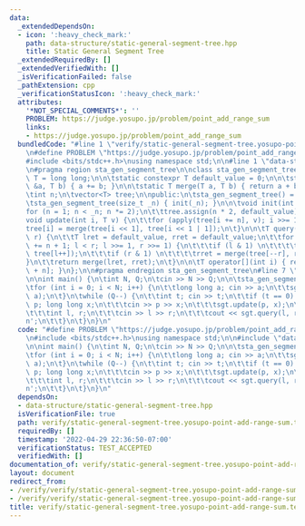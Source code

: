 ```yaml
---
data:
  _extendedDependsOn:
  - icon: ':heavy_check_mark:'
    path: data-structure/static-general-segment-tree.hpp
    title: Static General Segment Tree
  _extendedRequiredBy: []
  _extendedVerifiedWith: []
  _isVerificationFailed: false
  _pathExtension: cpp
  _verificationStatusIcon: ':heavy_check_mark:'
  attributes:
    '*NOT_SPECIAL_COMMENTS*': ''
    PROBLEM: https://judge.yosupo.jp/problem/point_add_range_sum
    links:
    - https://judge.yosupo.jp/problem/point_add_range_sum
  bundledCode: "#line 1 \"verify/static-general-segment-tree.yosupo-point-add-range-sum.test.cpp\"\
    \n#define PROBLEM \"https://judge.yosupo.jp/problem/point_add_range_sum\"\n\n\
    #include <bits/stdc++.h>\nusing namespace std;\n\n#line 1 \"data-structure/static-general-segment-tree.hpp\"\
    \n#pragma region sta_gen_segment_tree\n\nclass sta_gen_segment_tree {\n\tusing\
    \ T = long long;\n\n\tstatic constexpr T default_value = 0;\n\n\tstatic void apply(T\
    \ &a, T b) { a += b; }\n\n\tstatic T merge(T a, T b) { return a + b; }\n\nprotected:\n\
    \tint n;\n\tvector<T> tree;\n\npublic:\n\tsta_gen_segment_tree() = default;\n\n\
    \tsta_gen_segment_tree(size_t _n) { init(_n); }\n\n\tvoid init(int _n) {\n\t\t\
    for (n = 1; n < _n; n *= 2);\n\t\ttree.assign(n * 2, default_value);\n\t}\n\n\t\
    void update(int i, T v) {\n\t\tfor (apply(tree[i += n], v); i >>= 1;)\n\t\t\t\
    tree[i] = merge(tree[i << 1], tree[i << 1 | 1]);\n\t}\n\n\tT query(int l, int\
    \ r) {\n\t\tT lret = default_value, rret = default_value;\n\t\tfor (l += n, r\
    \ += n + 1; l < r; l >>= 1, r >>= 1) {\n\t\t\tif (l & 1) \n\t\t\t\tlret = merge(lret,\
    \ tree[l++]);\n\t\t\tif (r & 1) \n\t\t\t\trret = merge(tree[--r], rret);\n\t\t\
    }\n\t\treturn merge(lret, rret);\n\t}\n\n\tT operator[](int i) { return tree[i\
    \ + n]; }\n};\n\n#pragma endregion sta_gen_segment_tree\n#line 7 \"verify/static-general-segment-tree.yosupo-point-add-range-sum.test.cpp\"\
    \n\nint main() {\n\tint N, Q;\n\tcin >> N >> Q;\n\n\tsta_gen_segment_tree sgt(N);\n\
    \tfor (int i = 0; i < N; i++) {\n\t\tlong long a; cin >> a;\n\t\tsgt.update(i,\
    \ a);\n\t}\n\twhile (Q--) {\n\t\tint t; cin >> t;\n\t\tif (t == 0) {\n\t\t\tint\
    \ p; long long x;\n\t\t\tcin >> p >> x;\n\t\t\tsgt.update(p, x);\n\t\t} else {\n\
    \t\t\tint l, r;\n\t\t\tcin >> l >> r;\n\t\t\tcout << sgt.query(l, r - 1) << '\\\
    n';\n\t\t}\n\t}\n}\n"
  code: "#define PROBLEM \"https://judge.yosupo.jp/problem/point_add_range_sum\"\n\
    \n#include <bits/stdc++.h>\nusing namespace std;\n\n#include \"data-structure/static-general-segment-tree.hpp\"\
    \n\nint main() {\n\tint N, Q;\n\tcin >> N >> Q;\n\n\tsta_gen_segment_tree sgt(N);\n\
    \tfor (int i = 0; i < N; i++) {\n\t\tlong long a; cin >> a;\n\t\tsgt.update(i,\
    \ a);\n\t}\n\twhile (Q--) {\n\t\tint t; cin >> t;\n\t\tif (t == 0) {\n\t\t\tint\
    \ p; long long x;\n\t\t\tcin >> p >> x;\n\t\t\tsgt.update(p, x);\n\t\t} else {\n\
    \t\t\tint l, r;\n\t\t\tcin >> l >> r;\n\t\t\tcout << sgt.query(l, r - 1) << '\\\
    n';\n\t\t}\n\t}\n}\n"
  dependsOn:
  - data-structure/static-general-segment-tree.hpp
  isVerificationFile: true
  path: verify/static-general-segment-tree.yosupo-point-add-range-sum.test.cpp
  requiredBy: []
  timestamp: '2022-04-29 22:36:50-07:00'
  verificationStatus: TEST_ACCEPTED
  verifiedWith: []
documentation_of: verify/static-general-segment-tree.yosupo-point-add-range-sum.test.cpp
layout: document
redirect_from:
- /verify/verify/static-general-segment-tree.yosupo-point-add-range-sum.test.cpp
- /verify/verify/static-general-segment-tree.yosupo-point-add-range-sum.test.cpp.html
title: verify/static-general-segment-tree.yosupo-point-add-range-sum.test.cpp
---
```

